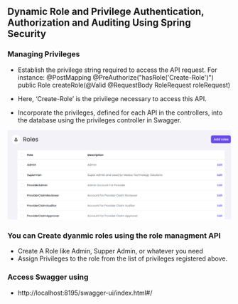 ## Dynamic Role and Privilege Authentication, Authorization and Auditing Using Spring Security

### Managing Privileges
- Establish the privilege string required to access the API request. For instance:
@PostMapping
@PreAuthorize("hasRole('Create-Role')")
public Role createRole(@Valid @RequestBody RoleRequest roleRequest)

- Here, ‘Create-Role’ is the privilege necessary to access this API.

- Incorporate the privileges, defined for each API in the controllers, into the database using the privileges controller in Swagger.

![Alt text](image.png)

### You can Create dyanmic roles using the role managment API
 - Create A Role  like Admin, Supper Admin, or whatever you need
 - Assign Privileges to the role from the list of privileges registered above.

### Access Swagger using 
- http://localhost:8195/swagger-ui/index.html#/